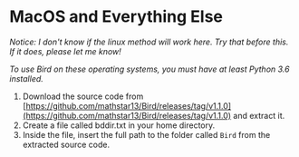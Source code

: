 # MacOS and Everything Else
*Notice: I don't know if the linux method will work here. Try that before this. If it does, please let me know!*

*To use Bird on these operating systems, you must have at least Python 3.6 installed.*

1. Download the source code from [https://github.com/mathstar13/Bird/releases/tag/v1.1.0](https://github.com/mathstar13/Bird/releases/tag/v1.1.0) and extract it.
2. Create a file called bddir.txt in your home directory.
3. Inside the file, insert the full path to the folder called `Bird` from the extracted source code.